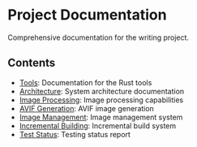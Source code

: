 # Project Documentation

Comprehensive documentation for the writing project.

## Contents

- [Tools](tools/README.md): Documentation for the Rust tools
- [Architecture](architecture/DATA_FLOW.md): System architecture documentation
- [Image Processing](IMAGE_PROCESSING.md): Image processing capabilities
- [AVIF Generation](AVIF-GENERATION.md): AVIF image generation
- [Image Management](IMAGE-MANAGEMENT.md): Image management system
- [Incremental Building](INCREMENTAL-BUILD.md): Incremental build system
- [Test Status](testing_status.md): Testing status report
